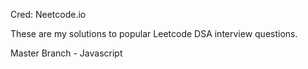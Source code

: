 Cred: Neetcode.io

These are my solutions to popular Leetcode DSA interview questions. 

Master Branch - Javascript